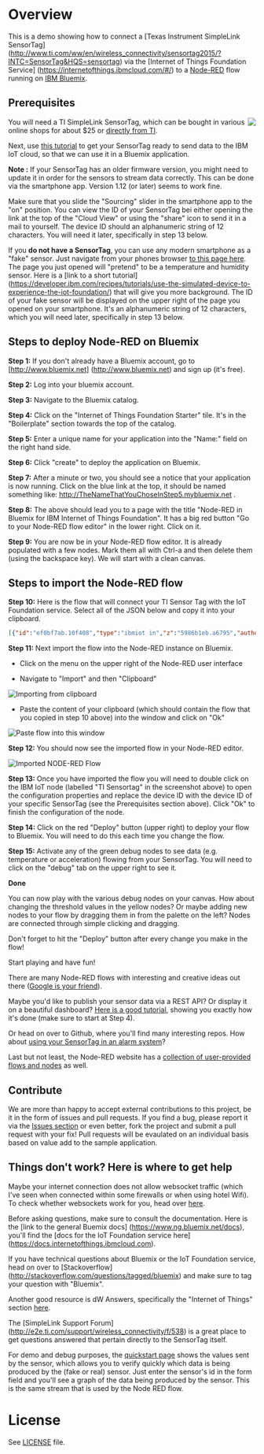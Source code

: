 # Overview

This is a demo showing how to connect a [Texas Instrument SimpleLink SensorTag] (http://www.ti.com/ww/en/wireless_connectivity/sensortag2015/?INTC=SensorTag&HQS=sensortag) via the [Internet of Things Foundation Service] (https://internetofthings.ibmcloud.com/#/) to a [Node-RED](http://nodered.org/) flow running on [IBM Bluemix](http://www.bluemix.net).


## Prerequisites

<img align="right" src="images/SensorTag.jpg">

You will need a TI SimpleLink SensorTag, which can be bought in various online shops for about $25 or [directly from TI](https://store.ti.com/AddToCart_TI.aspx?p=CC2650STK).

Next, use [this tutorial](https://developer.ibm.com/recipes/tutorials/connect-a-cc2650-sensortag-to-the-iot-foundations-quickstart) to get your SensorTag ready to send data to the IBM IoT cloud, so that we can use it in a Bluemix application.

**Note :** If your SensorTag has an older firmware version, you might need to update it in order for the sensors to stream data correctly. This can be done via the smartphone app. Version 1.12 (or later) seems to work fine.

Make sure that you slide the "Sourcing" slider in the smartphone app to the "on" position. You can view the ID of your SensorTag bei either opening the link at the top of the "Cloud View" or using the "share" icon to send it in a mail to yourself. The device ID should an alphanumeric string of 12 characters. You will need it later, specifically in step 13 below.

If you **do not have a SensorTag**, you can use any modern smartphone as a "fake" sensor. Just navigate from your phones browser [to this page here](https://quickstart.internetofthings.ibmcloud.com/iotsensor/). The page you just opened will "pretend" to be a temperature and humidity sensor. Here is a [link to a short tutorial] (https://developer.ibm.com/recipes/tutorials/use-the-simulated-device-to-experience-the-iot-foundation/) that will give you more background. The ID of your fake sensor will be displayed on the upper right of the page you opened on your smartphone. It's an alphanumeric string of 12 characters, which you will need later, specifically in step 13 below.

## Steps to deploy Node-RED on Bluemix

**Step 1:** If you don't already have a Bluemix account, go to [http://www.bluemix.net] (http://www.bluemix.net) and sign up (it's free).

**Step 2:** Log into your bluemix account.

**Step 3:** Navigate to the Bluemix catalog.

**Step 4:** Click on the "Internet of Things Foundation Starter" tile. It's in the "Boilerplate" section towards the top of the catalog.

**Step 5:** Enter a unique name for your application into the "Name:" field on the right hand side.

**Step 6:** Click "create" to deploy the application on Bluemix.

**Step 7:** After a minute or two, you should see a notice that your application is now running. Click on the blue link at the top, it should be named something like: http://TheNameThatYouChoseInStep5.mybluemix.net .

**Step 8:** The above should lead you to a page with the title "Node-RED in Bluemix for IBM Internet of Things Foundation". It has a big red button "Go to your Node-RED flow editor" in the lower right. Click on it.

**Step 9:** You are now be in your Node-RED flow editor. It is already populated with a few nodes. Mark them all with Ctrl-a and then delete them (using the backspace key). We will start with a clean canvas.

## Steps to import the Node-RED flow

**Step 10:** Here is the flow that will connect your TI Sensor Tag with the IoT Foundation service. Select all of the JSON below and copy it into your clipboard.

```JSON
[{"id":"ef0bf7ab.10f408","type":"ibmiot in","z":"5986b1eb.a6795","authentication":"quickstart","apiKey":"","inputType":"evt","deviceId":"yourDeviceIDgoesHere","applicationId":"","deviceType":"+","eventType":"+","commandType":"","format":"json","name":"TI Sensortag","service":"quickstart","allDevices":false,"allApplications":false,"allDeviceTypes":true,"allEvents":true,"allCommands":false,"allFormats":false,"x":106,"y":293.9999966621399,"wires":[["bd60020b.42a","50fd7462.af028c","5a8ef142.a5711"]]},{"id":"bd60020b.42a","type":"function","z":"5986b1eb.a6795","name":"Extract G-Force","func":"return {payload:msg.payload.d.gyroY};","outputs":1,"noerr":0,"x":324.5000286102295,"y":151,"wires":[["363b40a.fc9c4c","79384208.86c7bc"]]},{"id":"363b40a.fc9c4c","type":"switch","z":"5986b1eb.a6795","name":"G-Force Threshold","property":"payload","propertyType":"msg","rules":[{"t":"btwn","v":"-30","vt":"num","v2":"30","v2t":"num"},{"t":"else"}],"checkall":"true","outputs":2,"x":577.5000286102295,"y":151,"wires":[["bc737021.438c9"],["ea7fd4c8.158028"]]},{"id":"baa3a839.455c58","type":"debug","z":"5986b1eb.a6795","name":"Status","active":true,"complete":"payload","x":992.5000286102295,"y":140,"wires":[]},{"id":"50fd7462.af028c","type":"debug","z":"5986b1eb.a6795","name":"Raw Device Data","active":false,"console":"false","complete":"true","x":311.5,"y":293.9999966621399,"wires":[]},{"id":"bc737021.438c9","type":"template","z":"5986b1eb.a6795","name":"No fall detected","field":"","template":"G-Force ({{payload}}) within safe limits","x":804.5000286102295,"y":89,"wires":[["baa3a839.455c58"]]},{"id":"ea7fd4c8.158028","type":"template","z":"5986b1eb.a6795","name":"Fall detected","field":"","template":"G-Force ({{payload}}) critical","x":808.5000286102295,"y":196,"wires":[["baa3a839.455c58"]]},{"id":"79384208.86c7bc","type":"debug","z":"5986b1eb.a6795","name":"G-Force","active":false,"console":"false","complete":"payload","x":548.9999980926514,"y":75,"wires":[]},{"id":"5a8ef142.a5711","type":"function","z":"5986b1eb.a6795","name":"Extract Temperature","func":"return {payload:msg.payload.d.objectTemp};","outputs":1,"noerr":0,"x":323.0952434539795,"y":437.337890625,"wires":[["474fc269.b8b03c","1bc3a62d.e43c5a"]]},{"id":"a19475be.5e6b88","type":"debug","z":"5986b1eb.a6795","name":"Status","active":true,"console":"false","complete":"payload","x":1016.3809623718262,"y":408.33790922164917,"wires":[]},{"id":"474fc269.b8b03c","type":"switch","z":"5986b1eb.a6795","name":"Temperature Threshold","property":"payload","rules":[{"t":"lt","v":"27"},{"t":"else"}],"checkall":"true","outputs":2,"x":558.3809623718262,"y":407.33790922164917,"wires":[["88bf71de.77409"],["f333c757.0ccc38"]]},{"id":"f333c757.0ccc38","type":"template","z":"5986b1eb.a6795","name":"Temperature too high","field":"","template":"Temperature ({{payload}}) is too high!","x":839.3809623718262,"y":455.33790922164917,"wires":[["a19475be.5e6b88"]]},{"id":"88bf71de.77409","type":"template","z":"5986b1eb.a6795","name":"Temperature safe","field":"","template":"Temperature ({{payload}}) within safe limits","x":834.3809623718262,"y":351.33790922164917,"wires":[["a19475be.5e6b88"]]},{"id":"1bc3a62d.e43c5a","type":"debug","z":"5986b1eb.a6795","name":"Temperature","active":false,"console":"false","complete":"payload","x":536.3809623718262,"y":496.33790159225464,"wires":[]}]
```

**Step 11:** Next import the flow into the Node-RED instance on Bluemix.

- Click on the menu on the upper right of the Node-RED user interface

- Navigate to "Import" and then "Clipboard"

![Importing from clipboard](import-from-clipboard.jpg)

- Paste the content of your clipboard (which should contain the flow that you copied in step 10 above) into the window and click on "Ok"

![Paste flow into this window](import-window.jpg)

**Step 12:** You should now see the imported flow in your Node-RED editor.

![Imported NODE-RED Flow](screenshot-node-red-flow.jpg)

**Step 13:** Once you have imported the flow you will need to double click on the IBM IoT node (labelled "TI Sensortag" in the screenshot above) to open the configuration properties and replace the device ID with the device ID of your specific SensorTag (see the Prerequisites section above). Click "Ok" to finish the configuration of the node.

**Step 14:** Click on the red "Deploy" button (upper right) to deploy your flow to Bluemix. You will need to do this each time you change the flow.

**Step 15:** Activate any of the green debug nodes to see data (e.g. temperature or acceleration) flowing from your SensorTag. You will need to click on the "debug" tab on the upper right to see it.

**Done**

You can now play with the various debug nodes on your canvas. How about changing the threshold values in the yellow nodes? Or maybe adding new nodes to your flow by dragging them in from the palette on the left? Nodes are connected through simple clicking and dragging.

Don't forget to hit the "Deploy" button after every change you make in the flow!

Start playing and have fun!

There are many Node-RED flows with interesting and creative ideas out there ([Google is your friend](https://www.google.com/search?q=NODE-RED%20bluemix)).

Maybe you'd like to publish your sensor data via a REST API? Or display it on a beautiful dashboard? [Here is a good tutorial](https://www.hackster.io/adrianf/create-a-multi-tasking-iot-wi-fi-sensor-9d7fdf), showing you exactly how it's done (make sure to start at Step 4).

Or head on over to Github, where you'll find many interesting repos. How about [using your SensorTag in an alarm system](https://github.com/chrrel/bluemix-alarm-system)?

Last but not least, the Node-RED website has a [collection of user-provided flows and nodes](http://flows.nodered.org/) as well.


## Contribute
We are more than happy to accept external contributions to this project, be it in the form of issues and pull requests. If you find a bug, please report it via the [Issues section][issues_url] or even better, fork the project and submit a pull request with your fix! Pull requests will be evaulated on an individual basis based on value add to the sample application.


## Things don't work? Here is where to get help

Maybe your internet connection does not allow websocket traffic (which I've seen when connected within some firewalls or when using hotel Wifi). To check whether websockets work for you, head over [here](http://websocketstest.com/).

Before asking questions, make sure to consult the documentation. Here is the [link to the general Buemix docs] (https://www.ng.bluemix.net/docs), you'll find the [docs for the IoT Foundation service here] (https://docs.internetofthings.ibmcloud.com).

If you have technical questions about Bluemix or the IoT Foundation service, head on over to [Stackoverflow] (http://stackoverflow.com/questions/tagged/bluemix) and make sure to tag your question with "Bluemix".

Another good resource is dW Answers, specifically the "Internet of Things" section [here](https://developer.ibm.com/answers/smartspace/internet-of-things).

The [SimpleLink Support Forum] (http://e2e.ti.com/support/wireless_connectivity/f/538) is a great place to get questions answered that pertain directly to the SensorTag itself.

For demo and debug purposes, the [quickstart page](https://quickstart.internetofthings.ibmcloud.com/iotsensor/) shows the values sent by the sensor, which allows you to verify quickly which data is being produced by the (fake or real) sensor. Just enter the sensor's id in the form field and you'll see a graph of the data being produced by the sensor. This is the same stream that is used by the Node RED flow.

# License

See [LICENSE](LICENSE) file.

[issues_url]: https://github.com/uwefassnacht/ti-sensor-tag-demo/issues
